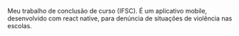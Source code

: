 Meu trabalho de conclusão de curso (IFSC). É um aplicativo mobile, desenvolvido com react native, para denúncia de situações de violência nas escolas.
